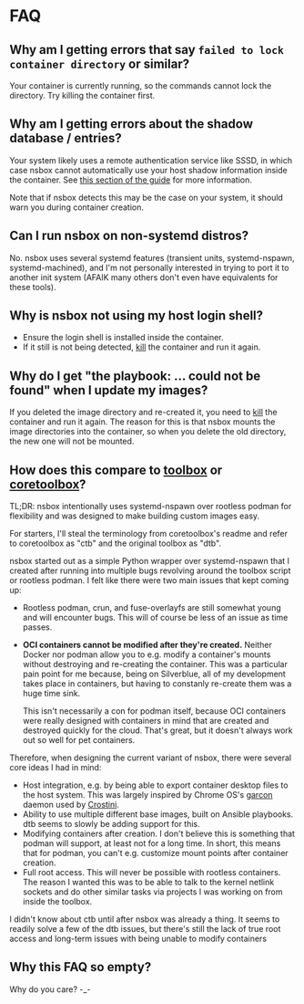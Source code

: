 # FAQ

## Why am I getting errors that say `failed to lock container directory` or similar?

Your container is currently running, so the commands cannot lock the directory. Try killing the
container first.

## Why am I getting errors about the shadow database / entries?

Your system likely uses a remote authentication service like SSSD, in which case nsbox cannot
automatically use your host shadow information inside the container. See
[this section of the guide](guide.md#custom-authentication) for more information.

Note that if nsbox detects this may be the case on your system, it should warn you during
container creation.

## Can I run nsbox on non-systemd distros?

No. nsbox uses several systemd features (transient units, systemd-nspawn, systemd-machined),
and I'm not personally interested in trying to port it to another init system (AFAIK many
others don't even have equivalents for these tools).

## Why is nsbox not using my host login shell?

- Ensure the login shell is installed inside the container.
- If it still is not being detected, [kill](guide.md#killing-containers) the container and run
  it again.

## Why do I get "the playbook: ... could not be found" when I update my images?

If you deleted the image directory and re-created it, you need to
[kill](guide.md#killing-containers) the container and run it again. The reason for this is
that nsbox mounts the image directories into the container, so when you delete the old
directory, the new one will not be mounted.

## How does this compare to [toolbox](https://github.com/containers/toolbox) or [coretoolbox](https://github.com/cgwalters/coretoolbox)?

TL;DR: nsbox intentionally uses systemd-nspawn over rootless podman for flexibility and was
designed to make building custom images easy.

For starters, I'll steal the terminology from coretoolbox's readme and refer to coretoolbox
as "ctb" and the original toolbox as "dtb".

nsbox started out as a simple Python wrapper over systemd-nspawn that I created after running
into multiple bugs revolving around the toolbox script or rootless podman. I felt like there were
two main issues that kept coming up:

- Rootless podman, crun, and fuse-overlayfs are still somewhat young and will encounter bugs.
  This will of course be less of an issue as time passes.
- **OCI containers cannot be modified after they're created.** Neither Docker nor podman allow
  you to e.g. modify a container's mounts without destroying and re-creating the container.
  This was a particular pain point for me because, being on Silverblue, all of my development
  takes place in containers, but having to constanly re-create them was a huge time sink.

  This isn't necessarily a con for podman itself, because OCI containers were really designed
  with containers in mind that are created and destroyed quickly for the cloud. That's great,
  but it doesn't always work out so well for pet containers.

Therefore, when designing the current variant of nsbox, there were several core ideas I had in
mind:

- Host integration, e.g. by being able to export container desktop files to the host system.
  This was largely inspired by Chrome OS's
  [garcon](https://chromium.googlesource.com/chromiumos/platform2/+/master/vm_tools/garcon/)
  daemon used by
  [Crostini](https://chromium.googlesource.com/chromiumos/docs/+/master/containers_and_vms.md).
- Ability to use multiple different base images, built on Ansible playbooks. dtb seems to slowly
  be adding support for this.
- Modifying containers after creation. I don't believe this is something that podman will support,
  at least not for a long time. In short, this means that for podman, you can't e.g. customize
  mount points after container creation.
- Full root access. This will never be possible with rootless containers. The reason I wanted
  this was to be able to talk to the kernel netlink sockets and do other similar tasks via
  projects I was working on from inside the toolbox.

I didn't know about ctb until after nsbox was already a thing. It seems to readily solve a few
of the dtb issues, but there's still the lack of true root access and long-term issues with
being unable to modify containers

## Why this FAQ so empty?

Why do you care? -_-
